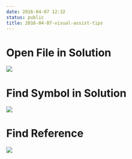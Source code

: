 ```yaml
---
date: 2016-04-07 12:32
status: public
title: 2016-04-07-visual-assist-tips
---
```


# Open File in Solution

![](~/12-33-18.jpg)
# Find Symbol in Solution
![](~/16-19-29.jpg)
# Find Reference

![](~/17-36-01.jpg)
